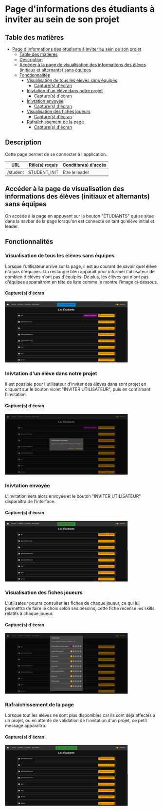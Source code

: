 # Page d'informations des étudiants à inviter au sein de son projet

## Table des matières

- [Page d'informations des étudiants à inviter au sein de son projet](#page-dinformations-des-étudiants-à-inviter-au-sein-de-son-projet)
  - [Table des matières](#table-des-matières)
  - [Description](#description)
  - [Accéder à la page de visualisation des informations des élèves (initiaux et alternants) sans équipes](#accéder-à-la-page-de-visualisation-des-informations-des-élèves-initiaux-et-alternants-sans-équipes)
  - [Fonctionnalités](#fonctionnalités)
    - [Visualisation de tous les élèves sans équipes](#visualisation-de-tous-les-élèves-sans-équipes)
      - [Capture(s) d'écran](#captures-décran)
    - [Inivtation d'un élève dans notre projet](#inivtation-dun-élève-dans-notre-projet)
      - [Capture(s) d'écran](#captures-décran-1)
    - [Inivtation envoyée](#inivtation-envoyée)
      - [Capture(s) d'écran](#captures-décran-2)
    - [Visualisation des fiches joueurs](#visualisation-des-fiches-joueurs)
      - [Capture(s) d'écran](#captures-décran-3)
    - [Rafraîchissement de la page](#rafraîchissement-de-la-page)
      - [Capture(s) d'écran](#captures-décran-4)

## Description

Cette page permet de se connecter à l'application.

| URL    | Rôle(s) requis | Condition(s) d'accès |
|--------|----------------|----------------------|
| /student | STUDENT_INIT | Être le leader       |

## Accéder à la page de visualisation des informations des élèves (initiaux et alternants) sans équipes 

On accède à la page en appuyant sur le bouton "ÉTUDIANTS" qui se situe dans la navbar de la page lorsqu'on est connecté en tant qu'élève initial et leader.

## Fonctionnalités


### Visualisation de tous les élèves sans équipes

Lorsque l'utilisateur arrive sur la page, il est au courant de savoir quel élève n'a pas d'équipes. Un rectangle bleu apparaît pour informer l'utilisateur de combien d'élèves n'ont pas d'équipes. De plus, les élèves qui n'ont pas d'équipes apparaîtront en tête de liste comme le montre l'image ci-dessous.

#### Capture(s) d'écran

<img src="./images/studentInfo1.png" width="80%" alt="La visualisation des élèves">


### Inivtation d'un élève dans notre projet

Il est possible pour l'utilisateur d'inviter des élèves dans sont projet en cliquant sur le bouton violet "INVITER UTILISATEUR", puis en confirmant l'invitation.

#### Capture(s) d'écran

<img src="./images/studentInfo2.png" width="80%" alt="La visualisation des élèves">

### Inivtation envoyée

L'invitation sera alors envoyée et le bouton "INVITER UTILISATEUR" disparaîtra de l'interface.

#### Capture(s) d'écran

<img src="./images/studentInfo3.png" width="80%" alt="La visualisation des élèves">

### Visualisation des fiches joueurs

L'utilisateur pourra consulter les fiches de chaque joueur, ce qui lui permettra de faire le choix selon ses besoins, cette fiche recense les skills relatifs à chaque joueur. 

#### Capture(s) d'écran

<img src="./images/studentInfo4.png" width="80%" alt="La visualisation des élèves">

### Rafraîchissement de la page

Lorsque tout les élèves ne sont plus disponibles car ils sont déjà affectés à un projet, ou en attente de validation de l'invitation d'un projet, ce petit message apparaîtra.

#### Capture(s) d'écran

<img src="./images/studentInfo5.png" width="80%" alt="La visualisation des élèves">